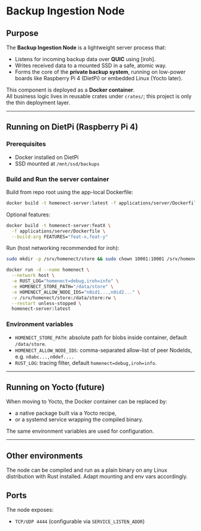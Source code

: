 # Backup Ingestion Node

## Purpose

The **Backup Ingestion Node** is a lightweight server process that:

- Listens for incoming backup data over **QUIC** using [iroh].
- Writes received data to a mounted SSD in a safe, atomic way.
- Forms the core of the **private backup system**, running on low-power boards like Raspberry Pi 4 (DietPi) or embedded Linux (Yocto later).

This component is deployed as a **Docker container**.  
All business logic lives in reusable crates under `crates/`; this project is only the thin deployment layer.

---

## Running on DietPi (Raspberry Pi 4)

### Prerequisites

- Docker installed on DietPi
- SSD mounted at `/mnt/ssd/backups`

### Build and Run the server container

Build from repo root using the app-local Dockerfile:

```bash
docker build -t homenect-server:latest -f applications/server/Dockerfile .
````

Optional features:

```bash
docker build -t homenect-server:featX \
  -f applications/server/Dockerfile \
  --build-arg FEATURES="feat-x,feat-y"
```

Run (host networking recommended for iroh):

```bash
sudo mkdir -p /srv/homenect/store && sudo chown 10001:10001 /srv/homenect/store

docker run -d --name homenect \
  --network host \
  -e RUST_LOG="homenect=debug,iroh=info" \
  -e HOMENECT_STORE_PATH="/data/store" \
  -e HOMENECT_ALLOW_NODE_IDS="n0id1...,n0id2..." \
  -v /srv/homenect/store:/data/store:rw \
  --restart unless-stopped \
  homenect-server:latest
```

### Environment variables

- `HOMENECT_STORE_PATH`: absolute path for blobs inside container, default `/data/store`.
- `HOMENECT_ALLOW_NODE_IDS`: comma-separated allow-list of peer NodeIds, e.g. `n0abc...,n0def....`
- `RUST_LOG`: tracing filter, default `homenect=debug,iroh=info`.

---

## Running on Yocto (future)

When moving to Yocto, the Docker container can be replaced by:

- a native package built via a Yocto recipe,
- or a systemd service wrapping the compiled binary.

The same environment variables are used for configuration.

---

## Other environments

The node can be compiled and run as a plain binary on any Linux distribution with Rust installed.
Adapt mounting and env vars accordingly.

## Ports

The node exposes:

- `TCP/UDP 4444` (configurable via `SERVICE_LISTEN_ADDR`)
